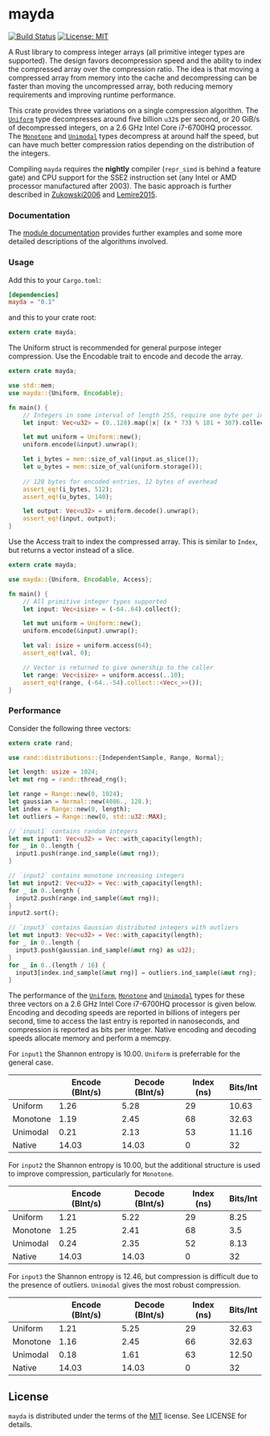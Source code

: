 # mayda

[![Build Status](https://travis-ci.org/harharkh/mayda.svg)](https://travis-ci.org/harharkh/mayda)
[![License: MIT](https://img.shields.io/badge/License-MIT-yellow.svg)](https://opensource.org/licenses/MIT)

A Rust library to compress integer arrays (all primitive integer types are supported). The design favors decompression speed and the ability to index the compressed array over the compression ratio. The idea is that moving a compressed array from memory into the cache and decompressing can be faster than moving the uncompressed array, both reducing memory requirements and improving runtime performance.

This crate provides three variations on a single compression algorithm. The [`Uniform`] type decompresses around five billion `u32`s per second, or 20 GiB/s of decompressed integers, on a 2.6 GHz Intel Core i7-6700HQ processor. The [`Monotone`] and [`Unimodal`] types decompress at around half the speed, but can have much better compression ratios depending on the distribution of the integers.

Compiling `mayda` requires the **nightly** compiler (`repr_simd` is behind a feature gate) and CPU support for the SSE2 instruction set (any Intel or AMD processor manufactured after 2003). The basic approach is further described in [Zukowski2006] and [Lemire2015].

### Documentation

The [module documentation][docs] provides further examples and some more detailed descriptions of the algorithms involved.

### Usage

Add this to your `Cargo.toml`:
```toml
[dependencies]
mayda = "0.1"
```
and this to your crate root:
```rust
extern crate mayda;
```

The Uniform struct is recommended for general purpose integer compression. Use the Encodable trait to encode and decode the array.
```rust
extern crate mayda;

use std::mem;
use mayda::{Uniform, Encodable};

fn main() {
	// Integers in some interval of length 255, require one byte per integer
	let input: Vec<u32> = (0..128).map(|x| (x * 73) % 181 + 307).collect();

	let mut uniform = Uniform::new();
	uniform.encode(&input).unwrap();

	let i_bytes = mem::size_of_val(input.as_slice());
	let u_bytes = mem::size_of_val(uniform.storage());
	
	// 128 bytes for encoded entries, 12 bytes of overhead
	assert_eq!(i_bytes, 512);
	assert_eq!(u_bytes, 140);

	let output: Vec<u32> = uniform.decode().unwrap();
	assert_eq!(input, output);
}
```

Use the Access trait to index the compressed array. This is similar to `Index`, but returns a vector instead of a slice.
```rust
extern crate mayda;

use mayda::{Uniform, Encodable, Access};

fn main() {
	// All primitive integer types supported
	let input: Vec<isize> = (-64..64).collect();

	let mut uniform = Uniform::new();
	uniform.encode(&input).unwrap();

	let val: isize = uniform.access(64);
	assert_eq!(val, 0);

	// Vector is returned to give ownership to the caller
	let range: Vec<isize> = uniform.access(..10);
	assert_eq!(range, (-64..-54).collect::<Vec<_>>());
}
```

### Performance

Consider the following three vectors:
```rust
extern crate rand;

use rand::distributions::{IndependentSample, Range, Normal};

let length: usize = 1024;
let mut rng = rand::thread_rng();

let range = Range::new(0, 1024);
let gaussian = Normal::new(4086., 128.);
let index = Range::new(0, length);
let outliers = Range::new(0, std::u32::MAX);

// `input1` contains random integers
let mut input1: Vec<u32> = Vec::with_capacity(length);
for _ in 0..length {
  input1.push(range.ind_sample(&mut rng));
}

// `input2` contains monotone increasing integers
let mut input2: Vec<u32> = Vec::with_capacity(length);
for _ in 0..length {
  input2.push(range.ind_sample(&mut rng));
}
input2.sort();

// `input3` contains Gaussian distributed integers with outliers
let mut input3: Vec<u32> = Vec::with_capacity(length);
for _ in 0..length {
  input3.push(gaussian.ind_sample(&mut rng) as u32);
}
for _ in 0..(length / 16) {
  input3[index.ind_sample(&mut rng)] = outliers.ind_sample(&mut rng);
}
```

The performance of the [`Uniform`], [`Monotone`] and [`Unimodal`] types for these three vectors on a 2.6 GHz Intel Core i7-6700HQ processor is given below. Encoding and decoding speeds are reported in billions of integers per second, time to access the last entry is reported in nanoseconds, and compression is reported as bits per integer. Native encoding and decoding speeds allocate memory and perform a memcpy.

For `input1` the Shannon entropy is 10.00. `Uniform` is preferrable for the general case.

|          | Encode (BInt/s) | Decode (BInt/s) | Index (ns) | Bits/Int |
|----------|-----------------|-----------------|------------|----------|
| Uniform  |       1.26      |       5.28      |     29     |   10.63  |
| Monotone |       1.19      |       2.45      |     68     |   32.63  |
| Unimodal |       0.21      |       2.13      |     53     |   11.16  |
| Native   |      14.03      |      14.03      |      0     |    32    |

For `input2` the Shannon entropy is 10.00, but the additional structure is used to improve compression, particularly for `Monotone`.

|          | Encode (BInt/s) | Decode (BInt/s) | Index (ns) | Bits/Int |
|----------|-----------------|-----------------|------------|----------|
| Uniform  |       1.21      |       5.22      |     29     |   8.25   |
| Monotone |       1.25      |       2.41      |     68     |    3.5   |
| Unimodal |       0.24      |       2.35      |     52     |   8.13   |
| Native   |      14.03      |      14.03      |      0     |    32    |

For `input3` the Shannon entropy is 12.46, but compression is difficult due to the presence of outliers. `Unimodal` gives the most robust compression.

|          | Encode (BInt/s) | Decode (BInt/s) | Index (ns) | Bits/Int |
|----------|-----------------|-----------------|------------|----------|
| Uniform  |       1.21      |       5.25      |     29     |   32.63  |
| Monotone |       1.16      |       2.45      |     66     |   32.63  |
| Unimodal |       0.18      |       1.61      |     63     |   12.50  |
| Native   |      14.03      |      14.03      |      0     |    32    |

## License

`mayda` is distributed under the terms of the [MIT](https://opensource.org/licenses/MIT) license. See LICENSE for details.

[//]: #
   [`Uniform`]: <https://harharkh.github.io/mayda/mayda/uniform/index.html>
   [`Monotone`]: <https://harharkh.github.io/mayda/mayda/monotone/index.html>
   [`Unimodal`]: <https://harharkh.github.io/mayda/mayda/unimodal/index.html>
   [Zukowski2006]: <https://dx.doi.org/10.1109/ICDE.2006.150>
   [Lemire2015]: <https://arxiv.org/abs/1401.6399>
   [docs]: <ttps://harharkh.github.io/mayda/mayda/index.html>
